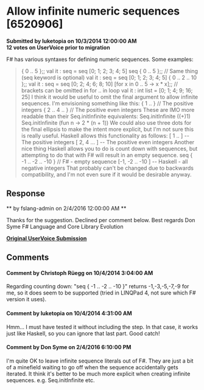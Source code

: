 # Allow infinite numeric sequences [6520906] #

**Submitted by luketopia on 10/3/2014 12:00:00 AM**  
**12 votes on UserVoice prior to migration**  

F# has various syntaxes for defining numeric sequences. Some examples:
> { 0 .. 5 };;
val it : seq<int> = seq [0; 1; 2; 3; 4; 5]
> seq { 0 .. 5 };; // Same thing (seq keyword is optional)
val it : seq<int> = seq [0; 1; 2; 3; 4; 5]
> { 0 .. 2 .. 10 };;
val it : seq<int> = seq [0; 2; 4; 6; 8; 10]
> [for x in 0 .. 5 -> x * x];; // brackets can be omitted in for .. in loop
val it : int list = [0; 1; 4; 9; 16; 25]
I think it would be useful to omit the final argument to allow infinite sequences. I'm envisioning something like this:
{ 1 .. } // The positive integers
{ 2 .. 4 .. } // The positive even integers
These are IMO more readable than their Seq.initInfinite equivalents:
Seq.initInfinite ((+)1)
Seq.initInfinite (fun n -> 2 * (n + 1))
We could also use three dots for the final ellipsis to make the intent more explicit, but I'm not sure this is really useful.
Haskell allows this functionality as follows:
[ 1 .. ] -- The positive integers
[ 2, 4 ... ] -- The positive even integers
Another nice thing Haskell allows you to do is count down with sequences, but attempting to do that with F# will result in an empty sequence.
seq { -1 .. -2 .. -10 } // F# - empty sequence
[-1, -2 .. -10 ] -- Haskell - all negative integers
That probably can't be changed due to backwards compatibility, and I'm not even sure if it would be desirable anyway.



## Response ##
** by fslang-admin on 2/4/2016 12:00:00 AM **

Thanks for the suggestion. Declined per comment below.
Best regards
Don Syme
F# Language and Core Library Evolution


**[Original UserVoice Submission](https://fslang.uservoice.com/forums/245727-f-language/suggestions/6520906)**


## Comments ##


#### Comment by Christoph Rüegg on 10/4/2014 3:04:00 AM ####
Regarding counting down: "seq { -1 .. -2 .. -10 }" returns -1,-3,-5,-7,-9 for me, so it does seem to be supported (tried in LINQPad 4, not sure which F# version it uses).


#### Comment by luketopia on 10/4/2014 4:31:00 AM ####
Hmm... I must have tested it without including the step. In that case, it works just like Haskell, so you can ignore that last part. Good catch!


#### Comment by Don Syme on 2/4/2016 6:10:00 PM ####
I'm quite OK to leave infinite sequence literals out of F#. They are just a bit of a minefield waiting to go off when the sequence accidentally gets iterated. It think it's better to be much more explicit when creating infinite sequences. e.g. Seq.initInfinite etc.

